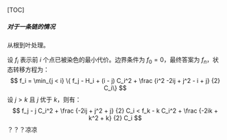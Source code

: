 [TOC]

##### 对于一条链的情况

从根到叶处理。

设 $f_i$ 表示前 $i$ 个点已被染色的最小代价。边界条件为 $f_0 = 0$，最终答案为 $f_n$，状态转移方程为：
$$
f_i = \min_{j < i} \{ f_j - H_i + (i - j) C_i^2 + \frac {i^2 -2ij + j^2 - i + j} {2} C_i\}
$$
设 $j > k$ 且 $j$ 优于 $k$，则有：
$$
f_j - j C_i^2 + \frac {-2ij + j^2 + j} {2} C_i < f_k - k C_i^2 + \frac {-2ik + k^2 + k} {2} C_i
$$
？？？凉凉